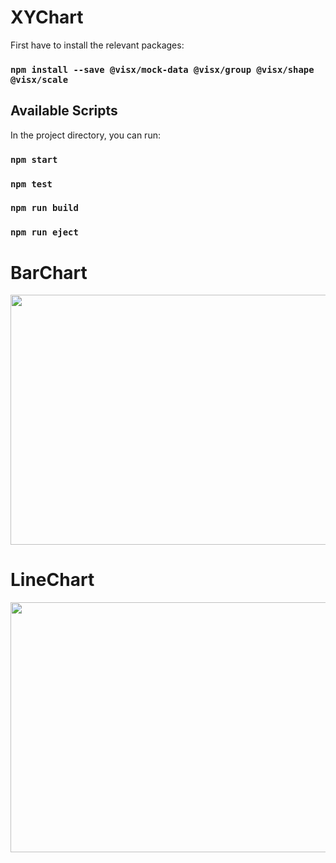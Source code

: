 # XYChart

First have to install the relevant packages:

### `npm install --save @visx/mock-data @visx/group @visx/shape @visx/scale`

## Available Scripts

In the project directory, you can run:

### `npm start`

### `npm test`

### `npm run build`

### `npm run eject`

# BarChart
<img src="https://github.com/Saimatonni/baseUrl/blob/main/barchart/public/BarChart.png" height="400" width="600"/>

# LineChart
<img src="https://github.com/Saimatonni/baseUrl/blob/main/linechart/public/linechart.png" height="400" width="600"/>
